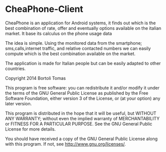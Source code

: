 # CheaPhone-Client
CheaPhone is an application for Android systems, it finds out which is the best combination of rate, offer and eventually options available on the italian market. It base its calculus on the phone usage data


The idea is simple. Using the monitored data from the smartphone; sms,calls,internet traffic, and relative contacted numbers we can easily compute which is the best combination available on the market.

The application is made for Italian people but can be easily adapted to other countries.

 Copyright 2014 Bortoli Tomas

 This program is free software: you can redistribute it and/or modify
 it under the terms of the GNU General Public License as published by
 the Free Software Foundation, either version 3 of the License, or
 (at your option) any later version.

 This program is distributed in the hope that it will be useful,
 but WITHOUT ANY WARRANTY; without even the implied warranty of
 MERCHANTABILITY or FITNESS FOR A PARTICULAR PURPOSE.  See the
 GNU General Public License for more details.

 You should have received a copy of the GNU General Public License
 along with this program.  If not, see <http://www.gnu.org/licenses/>.

